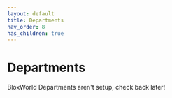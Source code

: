 ```yaml
---
layout: default
title: Departments
nav_order: 8
has_children: true
---
```


# Departments
BloxWorld Departments aren't setup, check back later!
